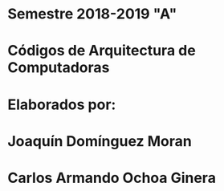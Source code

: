 # Semestre 2018-2019 "A"
# Códigos de Arquitectura de Computadoras 
# Elaborados por:
#                 Joaquín Domínguez Moran
#                 Carlos Armando Ochoa Ginera
